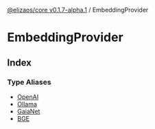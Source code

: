 [@elizaos/core v0.1.7-alpha.1](../) / EmbeddingProvider

# EmbeddingProvider

## Index

### Type Aliases

- [OpenAI](EmbeddingProvider/type-aliases/OpenAI.md)
- [Ollama](EmbeddingProvider/type-aliases/Ollama.md)
- [GaiaNet](EmbeddingProvider/type-aliases/GaiaNet.md)
- [BGE](EmbeddingProvider/type-aliases/BGE.md)
